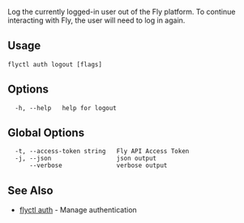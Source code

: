 Log the currently logged-in user out of the Fly platform.
To continue interacting with Fly, the user will need to log in again.


## Usage
~~~
flyctl auth logout [flags]
~~~

## Options

~~~
  -h, --help   help for logout
~~~

## Global Options

~~~
  -t, --access-token string   Fly API Access Token
  -j, --json                  json output
      --verbose               verbose output
~~~

## See Also

* [flyctl auth](/docs/flyctl/auth/)	 - Manage authentication

